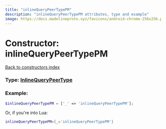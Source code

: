 ```yaml
---
title: "inlineQueryPeerTypePM"
description: "inlineQueryPeerTypePM attributes, type and example"
image: https://docs.madelineproto.xyz/favicons/android-chrome-256x256.png
---
```

# Constructor: inlineQueryPeerTypePM  
[Back to constructors index](index.md)






### Type: [InlineQueryPeerType](../types/InlineQueryPeerType.md)


### Example:

```php
$inlineQueryPeerTypePM = ['_' => 'inlineQueryPeerTypePM'];
```  


Or, if you're into Lua:

```lua
inlineQueryPeerTypePM={_='inlineQueryPeerTypePM'}

```


